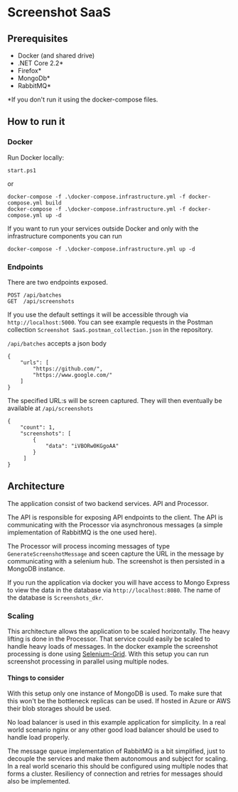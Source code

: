 # Screenshot SaaS

## Prerequisites

* Docker (and shared drive)
* .NET Core 2.2*
* Firefox*
* MongoDb*
* RabbitMQ*

*If you don't run it using the docker-compose files.

## How to run it

### Docker

Run Docker locally:

    start.ps1

or

    docker-compose -f .\docker-compose.infrastructure.yml -f docker-compose.yml build
    docker-compose -f .\docker-compose.infrastructure.yml -f docker-compose.yml up -d

If you want to run your services outside Docker and only with the infrastructure components you can run

    docker-compose -f .\docker-compose.infrastructure.yml up -d

### Endpoints

There are two endpoints exposed. 

    POST /api/batches
    GET  /api/screenshots

If you use the default settings it will be accessible through via `http://localhost:5000`. You can see example requests in the Postman collection `Screenshot SaaS.postman_collection.json` in the repository.

`/api/batches` accepts a json body

    {
        "urls": [ 
            "https://github.com/",
            "https://www.google.com/"
        ]
    }

The specified URL:s will be screen captured. They will then eventually be available at `/api/screenshots`

    {
        "count": 1,
        "screenshots": [
            {
                "data": "iVBORw0KGgoAA"
            }
         ]
    }

## Architecture

The application consist of two backend services. API and Processor.

The API is responsible for exposing API endpoints to the client. The API is communicating with the Processor via asynchronous messages (a simple implementation of RabbitMQ is the one used here).

The Processor will process incoming messages of type `GenerateScreenshotMessage` and sceen capture the URL in the message by communicating with a selenium hub. The screenshot is then persisted in a MongoDB instance.

If you run the application via docker you will have access to Mongo Express to view the data in the database via `http://localhost:8080`. The name of the database is `Screenshots_dkr`.

### Scaling

This architecture allows the application to be scaled horizontally. The heavy lifting is done in the Processor. That service could easily be scaled to handle heavy loads of messages. In the docker example the screenshot processing is done using [Selenium-Grid](https://www.seleniumhq.org/docs/07_selenium_grid.jsp). With this setup you can run screenshot processing in parallel using multiple nodes.

#### Things to consider

With this setup only one instance of MongoDB is used. To make sure that this won't be the bottleneck replicas can be used. If hosted in Azure or AWS their blob storages should be used.

No load balancer is used in this example application for simplicity. In a real world scenario nginx or any other good load balancer should be used to handle load properly.

The message queue implementation of RabbitMQ is a bit simplified, just to decouple the services and make them autonomous and subject for scaling. In a real world scenario this should be configured using multiple nodes that forms a cluster. Resiliency of connection and retries for messages should also be implemented.